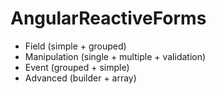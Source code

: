 # AngularReactiveForms

- Field (simple + grouped)
- Manipulation (single + multiple + validation)
- Event (grouped + simple)
- Advanced (builder + array)
